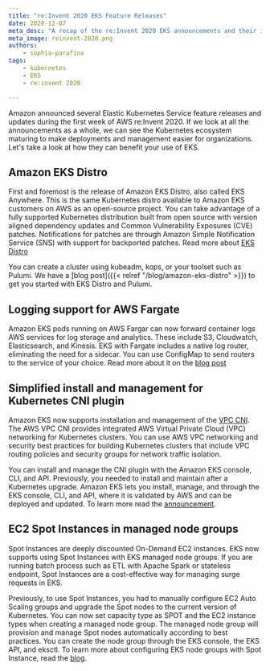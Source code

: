 ```yaml
---
title: "re:Invent 2020 EKS Feature Releases"
date: 2020-12-07
meta_desc: "A recap of the re:Invent 2020 EKS announcements and their impacts"
meta_image: reinvent-2020.png
authors:
    - sophia-parafina
tags:
    - kubernetes
    - EKS
    - re:invent 2020

---
```


Amazon announced several Elastic Kubernetes Service feature releases and updates during the first week of AWS re:Invent 2020. If we look at all the announcements as a whole, we can see the Kubernetes ecosystem maturing to make deployments and management easier for organizations. Let's take a look at how they can benefit your use of EKS.

<!--more-->

## Amazon EKS Distro

First and foremost is the release of Amazon EKS Distro, also called EKS Anywhere. This is the same Kubernetes distro available to Amazon EKS customers on AWS as an open-source project. You can take advantage of a fully supported Kubernetes distribution built from open source with version aligned dependency updates and Common Vulnerability Exposures (CVE) patches. Notifications for patches are through Amazon Simple Notification Service (SNS) with support for backported patches. Read more about [EKS Distro](https://aws.amazon.com/blogs/opensource/introducing-amazon-eks-distro/)

You can create a cluster using kubeadm, kops, or your toolset such as Pulumi. We have a [blog post]({{< relref "/blog/amazon-eks-distro" >}}) to get you started with EKS Distro and Pulumi.

## Logging support for AWS Fargate

Amazon EKS pods running on AWS Fargar can now forward container logs AWS services for log storage and analytics. These include S3, Cloudwatch, Elasticsearch, and Kinesis. EKS with Fargate includes a native log router, eliminating the need for a sidecar. You can use ConfigMap to send routers to the service of your choice. Read more about it on the [blog post](https://aws.amazon.com/blogs/containers/fluent-bit-for-amazon-eks-on-aws-fargate-is-here/)

## Simplified install and management for Kubernetes CNI plugin

Amazon EKS now supports installation and management of the [VPC CNI](https://docs.aws.amazon.com/eks/latest/userguide/pod-networking.html). The AWS VPC CNI provides integrated AWS Virtual Private Cloud (VPC) networking for Kubernetes clusters. You can use AWS VPC networking and security best practices for building Kubernetes clusters that include VPC routing policies and security groups for network traffic isolation.

You can install and manage the CNI plugin with the Amazon EKS console, CLI, and API. Previously, you needed to install and maintain after a Kubernetes upgrade. Amazon EKS lets you install, manage, and through the EKS console, CLI, and API, where it is validated by AWS and can be deployed and updated.  To learn more read the [announcement](https://aws.amazon.com/blogs/containers/introducing-amazon-eks-add-ons/).

## EC2 Spot Instances in managed node groups

Spot Instances are deeply discounted On-Demand EC2 instances. EKS now supports using Spot Instances with EKS managed node groups. If you are running batch process such as ETL with Apache Spark or stateless endpoint, Spot Instances are a cost-effective way for managing surge requests in EKS.

Previously, to use Spot Instances, you had to manually configure EC2 Auto Scaling groups and upgrade the Spot nodes to the current version of Kubernetes. You can now set capacity type as SPOT and the EC2 instance types when creating a managed node group. The managed node group will provision and manage Spot nodes automatically according to best practices. You can create the node group through the EKS console, the EKS API, and eksctl. To learn more about configuring EKS node groups with Spot Instance, read the [blog](https://aws.amazon.com/blogs/containers/amazon-eks-now-supports-provisioning-and-managing-ec2-spot-instances-in-managed-node-groups/).
